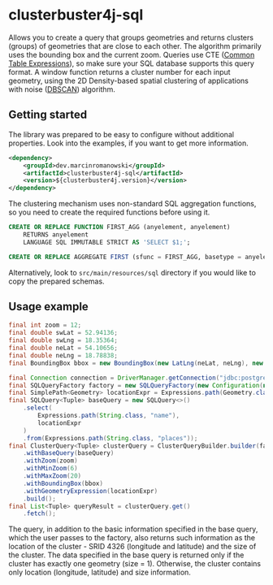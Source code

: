# clusterbuster4j-sql

Allows you to create a query that groups geometries and returns clusters (groups) of geometries that are close
to each other. The algorithm primarily uses the bounding box and the current zoom. Queries use
CTE ([Common Table Expressions](https://www.postgresql.org/docs/current/queries-with.html)), so make sure your
SQL database supports this query format. A window function returns a cluster number for each input
geometry, using the 2D Density-based spatial clustering of applications with
noise ([DBSCAN](https://en.wikipedia.org/wiki/DBSCAN)) algorithm.

## Getting started

The library was prepared to be easy to configure without additional properties. Look into the examples, if you
want to get more information.
```xml
<dependency>
    <groupId>dev.marcinromanowski</groupId>
    <artifactId>clusterbuster4j-sql</artifactId>
    <version>${clusterbuster4j.version}</version>
</dependency>
```

The clustering mechanism uses non-standard SQL aggregation functions, so you need to create the required
functions before using it.
```sql
CREATE OR REPLACE FUNCTION FIRST_AGG (anyelement, anyelement)
    RETURNS anyelement
    LANGUAGE SQL IMMUTABLE STRICT AS 'SELECT $1;';

CREATE OR REPLACE AGGREGATE FIRST (sfunc = FIRST_AGG, basetype = anyelement, stype = anyelement);
```

Alternatively, look to `src/main/resources/sql` directory if you would like to copy the prepared schemas.

## Usage example

```java
final int zoom = 12;
final double swLat = 52.94136;
final double swLng = 18.35364;
final double neLat = 54.10656;
final double neLng = 18.78838;
final BoundingBox bbox = new BoundingBox(new LatLng(neLat, neLng), new LatLng(swLat, swLng));

final Connection connection = DriverManager.getConnection("jdbc:postgresql://127.0.0.1:5432/test", "postgres", "postgres");
final SQLQueryFactory factory = new SQLQueryFactory(new Configuration(new PostGISTemplateExtension()), () -> connection);
final SimplePath<Geometry> locationExpr = Expressions.path(Geometry.class, "location"); // SRID 4326 (longitude, latitude)
final SQLQuery<Tuple> baseQuery = new SQLQuery<>()
    .select(
        Expressions.path(String.class, "name"),
        locationExpr
    )
    .from(Expressions.path(String.class, "places"));
final ClusterQuery<Tuple> clusterQuery = ClusterQueryBuilder.builder(factory)
    .withBaseQuery(baseQuery)
    .withZoom(zoom)
    .withMinZoom(6)
    .withMaxZoom(20)
    .withBoundingBox(bbox)
    .withGeometryExpression(locationExpr)
    .build();
final List<Tuple> queryResult = clusterQuery.get()
    .fetch();
```

The query, in addition to the basic information specified in the base query, which the user passes to the
factory, also returns such information as the location of the cluster - SRID 4326 (longitude and latitude) and
the size of the cluster. The data specified in the base query is returned only if the cluster has exactly one
geometry (size = 1). Otherwise, the cluster contains only location (longitude, latitude) and size information.
